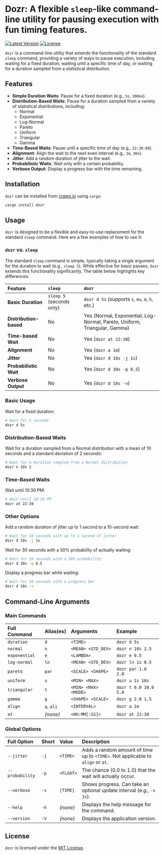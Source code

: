 # Dozr: A flexible `sleep`-like command-line utility for pausing execution with fun timing features.

[![Latest Version](https://img.shields.io/crates/v/dozr.svg)](https://crates.io/crates/dozr)
[![License](https://img.shields.io/crates/l/dozr.svg)](https://github.com/ShaneIsley/dozr/blob/main/LICENSE)

`dozr` is a command-line utility that extends the functionality of the standard `sleep` command, providing a variety of ways to pause execution, including waiting for a fixed duration, waiting until a specific time of day, or waiting for a duration sampled from a statistical distribution.

## Features

*   **Simple Duration Waits**: Pause for a fixed duration (e.g., `5s`, `100ms`).
*   **Distribution-Based Waits**: Pause for a duration sampled from a variety of statistical distributions, including:
    *   Normal
    *   Exponential
    *   Log-Normal
    *   Pareto
    *   Uniform
    *   Triangular
    *   Gamma
*   **Time-Based Waits**: Pause until a specific time of day (e.g., `22:30:00`).
*   **Alignment**: Align the wait to the next even interval (e.g., `1m`, `30s`).
*   **Jitter**: Add a random duration of jitter to the wait.
*   **Probabilistic Waits**: Wait only with a certain probability.
*   **Verbose Output**: Display a progress bar with the time remaining.

## Installation

`dozr` can be installed from [crates.io](https://crates.io/crates/dozr) using `cargo`:

```bash
cargo install dozr
```

## Usage

`dozr` is designed to be a flexible and easy-to-use replacement for the standard `sleep` command. Here are a few examples of how to use it:

### `dozr` vs. `sleep`

The standard `sleep` command is simple, typically taking a single argument for the duration to wait (e.g., `sleep 5`). While effective for basic pauses, `dozr` extends this functionality significantly. The table below highlights key differences:

| Feature | `sleep` | `dozr` |
| :--- | :--- | :--- |
| **Basic Duration** | `sleep 5` (seconds only) | `dozr d 5s` (supports `s`, `ms`, `m`, `h`, etc.) |
| **Distribution-based** | No | Yes (Normal, Exponential, Log-Normal, Pareto, Uniform, Triangular, Gamma) |
| **Time-based Wait** | No | Yes (`dozr at 22:30`) |
| **Alignment** | No | Yes (`dozr a 1m`) |
| **Jitter** | No | Yes (`dozr d 10s -j 1s`) |
| **Probabilistic Wait** | No | Yes (`dozr d 30s -p 0.5`) |
| **Verbose Output** | No | Yes (`dozr d 10s -v`) |

### Basic Usage

Wait for a fixed duration:

```bash
# Wait for 5 seconds
dozr d 5s
```

### Distribution-Based Waits

Wait for a duration sampled from a Normal distribution with a mean of 10 seconds and a standard deviation of 2 seconds:

```bash
# Wait for a duration sampled from a Normal distribution
dozr n 10s 2
```

### Time-Based Waits

Wait until 10:30 PM:

```bash
# Wait until 10:30 PM
dozr at 22:30
```

### Other Options

Add a random duration of jitter up to 1 second to a 10-second wait:

```bash
# Wait for 10 seconds with up to 1 second of jitter
dozr d 10s -j 1s
```

Wait for 30 seconds with a 50% probability of actually waiting:

```bash
# Wait for 30 seconds with a 50% probability
dozr d 30s -p 0.5
```

Display a progress bar while waiting:

```bash
# Wait for 10 seconds with a progress bar
dozr d 10s -v
```

## Command-Line Arguments

### Main Commands

| Full Command | Alias(es) | Arguments | Example |
| :--- | :--- | :--- | :--- |
| `duration` | `d` | `<TIME>` | `dozr d 5s` |
| `normal` | `n` | `<MEAN> <STD_DEV>` | `dozr n 10s 2.5` |
| `exponential`| `e` | `<LAMBDA>` | `dozr e 0.5` |
| `log-normal` | `ln` | `<MEAN> <STD_DEV>` | `dozr ln 1s 0.5` |
| `pareto` | `par` | `<SCALE> <SHAPE>` | `dozr par 1.0 2.0` |
| `uniform` | `u` | `<MIN> <MAX>` | `dozr u 1s 10s` |
| `triangular` | `t` | `<MIN> <MAX> <MODE>`| `dozr t 0.0 10.0 5.0` |
| `gamma` | `g` | `<SHAPE> <SCALE>` | `dozr g 2.0 1.5` |
| `align` | `a`, `ali` | `<INTERVAL>` | `dozr a 1m` |
| `at` | *(none)* | `<HH:MM[:SS]>` | `dozr at 22:30` |

### Global Options

| Full Option | Short | Value | Description |
| :--- | :--- | :--- | :--- |
| `--jitter` | `-j` | `<TIME>` | Adds a random amount of time up to `<TIME>`. Not applicable to `align` or `at`. |
| `--probability`| `-p` | `<FLOAT>` | The chance (0.0 to 1.0) that the wait will actually occur. |
| `--verbose` | `-v` | `[TIME]` | Shows progress. Can take an optional update interval (e.g., `-v 1s`). |
| `--help` | `-h` | *(none)* | Displays the help message for the command. |
| `--version` | `-V` | *(none)* | Displays the application version. |

## License

`dozr` is licensed under the [MIT License](https://github.com/ShaneIsley/dozr/blob/main/LICENSE).
